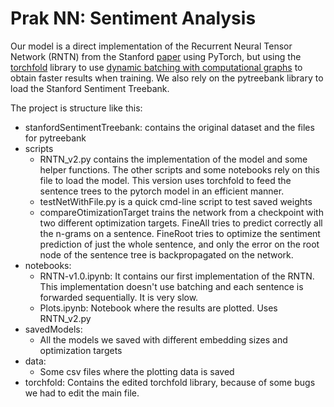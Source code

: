 # Prak NN: Sentiment Analysis

Our model is a direct implementation of the Recurrent Neural Tensor Network (RNTN) from the Stanford [paper](https://nlp.stanford.edu/~socherr/EMNLP2013_RNTN.pdf) using PyTorch, but using the [torchfold](https://github.com/nearai/torchfold) library to use [dynamic batching with computational graphs](https://arxiv.org/abs/1702.02181) to obtain faster results when training. We also rely on the pytreebank library to load the Stanford Sentiment Treebank. 

The project is structure like this:

- stanfordSentimentTreebank: contains the original dataset and the files for pytreebank
- scripts
    - RNTN_v2.py contains the implementation of the model and some helper functions. The other scripts and some notebooks rely on this file to load the model. This version uses torchfold to feed the sentence trees to the pytorch model in an efficient manner. 
    - testNetWithFile.py is a quick cmd-line script to test saved weights
    - compareOtimizationTarget trains the network from a checkpoint with two different optimization targets. FineAll tries to predict correctly all the n-grams on a sentence. FineRoot tries to optimize the sentiment prediction of just the whole sentence, and only the error on the root node of the sentence tree is backpropagated on the network.
- notebooks: 
    - RNTN-v1.0.ipynb: It contains our first implementation of the RNTN. This implementation doesn't use batching and each sentence is forwarded sequentially. It is very slow.
    - Plots.ipynb: Notebook where the results are plotted. Uses RNTN_v2.py
- savedModels:
    - All the models we saved with different embedding sizes and optimization targets
- data: 
    - Some csv files where the plotting data is saved
- torchfold: Contains the edited torchfold library, because of some bugs we had to edit the main file. 

